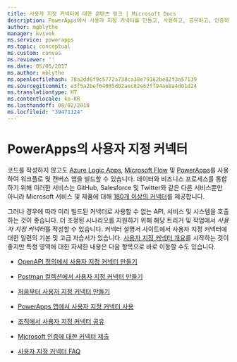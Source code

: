 ```yaml
---
title: 사용자 지정 커넥터에 대한 콘텐츠 링크 | Microsoft Docs
description: PowerApps에서 사용자 지정 커넥터를 만들고, 사용하고, 공유하고, 인증하는 콘텐츠에 대한 링크입니다.
author: mgblythe
manager: kvivek
ms.service: powerapps
ms.topic: conceptual
ms.custom: canvas
ms.reviewer: ''
ms.date: 05/05/2017
ms.author: mblythe
ms.openlocfilehash: 78a2dd6f9c5772a738ca38e79162be82f3a57139
ms.sourcegitcommit: e3f5a2bef64085d02aec82e62ff94ae8a4d01d24
ms.translationtype: HT
ms.contentlocale: ko-KR
ms.lasthandoff: 08/02/2018
ms.locfileid: "39471124"
---
```

# <a name="custom-connectors-in-powerapps"></a>PowerApps의 사용자 지정 커넥터

코드를 작성하지 않고도 [Azure Logic Apps](https://azure.microsoft.com/services/logic-apps), [Microsoft Flow](https://flow.microsoft.com) 및 [PowerApps](https://powerapps.microsoft.com)를 사용하여 워크플로 및 캔버스 앱을 빌드할 수 있습니다. 데이터와 비즈니스 프로세스를 통합하기 위해 이러한 서비스는 GitHub, Salesforce 및 Twitter와 같은 다른 서비스뿐만 아니라 Microsoft 서비스 및 제품에 대해 [180개 이상의 커넥터](https://docs.microsoft.com/connectors/)를 제공합니다.

그러나 경우에 따라 미리 빌드된 커넥터로 사용할 수 없는 API, 서비스 및 시스템을 호출하는 것이 좋습니다. 더 조정된 시나리오를 지원하기 위해 해당 트리거 및 작업에서 *사용자 지정 커넥터*를 작성할 수 있습니다. 커넥터 설명서 사이트에서 사용자 지정 커넥터에 대한 일련의 기본 및 고급 자습서가 있습니다. [사용자 지정 커넥터 개요](https://docs.microsoft.com/connectors/custom-connectors/)를 시작하는 것이 좋지만 특정 영역에 대한 자세한 내용은 다음 항목으로 바로 이동할 수도 있습니다.

* [OpenAPI 정의에서 사용자 지정 커넥터 만들기](https://docs.microsoft.com/connectors/custom-connectors/define-openapi-definition)

* [Postman 컬렉션에서 사용자 지정 커넥터 만들기](https://docs.microsoft.com/connectors/custom-connectors/define-postman-collection)

* [처음부터 사용자 지정 커넥터 만들기](https://docs.microsoft.com/connectors/custom-connectors/define-blank)

* [PowerApps 앱에서 사용자 지정 커넥터 사용](https://docs.microsoft.com/connectors/custom-connectors/use-custom-connector-powerapps)

* [조직에서 사용자 지정 커넥터 공유](https://docs.microsoft.com/connectors/custom-connectors/share)

* [Microsoft 인증에 대한 커넥터 제출](https://docs.microsoft.com/connectors/custom-connectors/submit-certification)

* [사용자 지정 커넥터 FAQ](https://docs.microsoft.com/connectors/custom-connectors/faq)